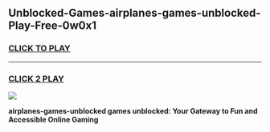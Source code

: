 
## Unblocked-Games-airplanes-games-unblocked-Play-Free-0w0x1
<h3>
<a href="https://premium76.site?title=airplanes-games-unblocked&ref=10A">CLICK TO PLAY</a></h3>
<hr>

<h3>
<a href="https://premium76.site?title=airplanes-games-unblocked&ref=10A">CLICK 2 PLAY</a>
  
</h3>

<a href="https://premium76.site?title=airplanes-games-unblocked&ref=10A"><img src="https://clearcache.store/games.png"></a>


**airplanes-games-unblocked games unblocked: Your Gateway to Fun and Accessible Online Gaming**
